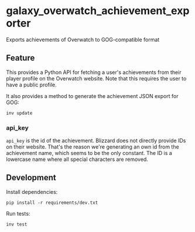 # galaxy_overwatch_achievement_exporter
Exports achievements of Overwatch to GOG-compatible format

## Feature

This provides a Python API for fetching a user's achievements from their player profile on the Overwatch website.
Note that this requires the user to have a public profile.

It also provides a method to generate the achievement JSON export for GOG:

```shell script
inv update
```

### api_key

`api_key` is the id of the achievement. Blizzard does not directly provide IDs on their website.
That's the reason we're generating an own id from the achievement name, which seems to be the only constant.
The ID is a lowercase name where all special characters are removed.

## Development

Install dependencies:
```shell script
pip install -r requirements/dev.txt
```

Run tests:
```shell script
inv test
```